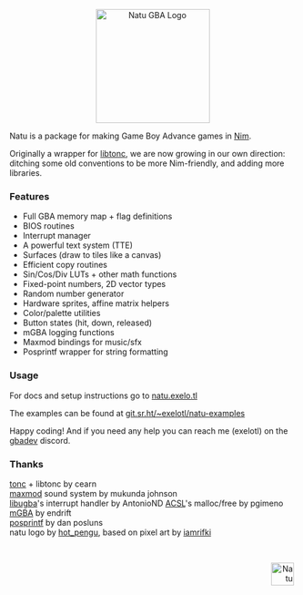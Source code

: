 <p align="center"><img width="200" src="https://user-images.githubusercontent.com/569607/85204175-8293f180-b30a-11ea-9fb0-66a502f740ba.png" alt="Natu GBA Logo"></p>

Natu is a package for making Game Boy Advance games in [Nim](https://nim-lang.org/).

Originally a wrapper for [libtonc](https://www.coranac.com/tonc/text/), we are now growing in our own direction: ditching some old conventions to be more Nim-friendly, and adding more libraries.

### Features

- Full GBA memory map + flag definitions
- BIOS routines
- Interrupt manager
- A powerful text system (TTE)
- Surfaces (draw to tiles like a canvas)
- Efficient copy routines
- Sin/Cos/Div LUTs + other math functions
- Fixed-point numbers, 2D vector types
- Random number generator
- Hardware sprites, affine matrix helpers
- Color/palette utilities
- Button states (hit, down, released)
- mGBA logging functions
- Maxmod bindings for music/sfx
- Posprintf wrapper for string formatting

### Usage

For docs and setup instructions go to [natu.exelo.tl](https://natu.exelo.tl)

The examples can be found at [git.sr.ht/~exelotl/natu-examples](https://git.sr.ht/~exelotl/natu-examples)

Happy coding! And if you need any help you can reach me (exelotl) on the [gbadev](https://discord.gg/2WS7bpJ) discord.

### Thanks

[tonc](https://www.coranac.com/tonc/text/) + libtonc by cearn  
[maxmod](https://maxmod.devkitpro.org/) sound system by mukunda johnson  
[libugba](https://github.com/AntonioND/libugba)'s interrupt handler by AntonioND
[ACSL](https://codeberg.org/pgimeno/ACSL)'s malloc/free by pgimeno
[mGBA](https://mgba.io/) by endrift  
[posprintf](http://www.danposluns.com/gbadev/posprintf/index.html) by dan posluns  
natu logo by [hot_pengu](https://twitter.com/hot_pengu), based on pixel art by [iamrifki](https://iamrifki.github.io/)  

<br>
<p align="right"><img width="40" src="https://user-images.githubusercontent.com/569607/85335282-a440d480-b4d4-11ea-9f7f-a48ae4726525.png" alt="Natu" title="noot noot!">&nbsp;</p>

